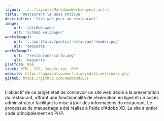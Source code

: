 ```yaml
---
layout: ../../layouts/MarkdownWorksLayout.astro
title: 'Restaurant le Quai Antique'
description: 'Site web pour un restaurant'
image:
    url: '/GitHub.webp'
    alt: 'GitHub wallpaper'
worksImage1:
    url: '../portfolio/public/restaurant-header.png'
    alt: 'maquette'
worksImage2:
    url: '/restaurant-carte.png'
    alt: 'maquette'
platform: Web
stack: HTML, CSS, JavaScript, PHP
website: https://quaiantiqueecf.alwaysdata.net/index.php
github: https://github.com/NaomiMd/ECF
---
```


L'objectif de ce projet était de concevoir un site web dédié à la présentation du restaurant, offrant une fonctionnalité de réservation en ligne et un accès administrateur facilitant la mise à jour des informations du restaurant. Le processus de maquettage a été réalisé à l'aide d'Adobe XD. Le site a entier codé principalement en PHP.

